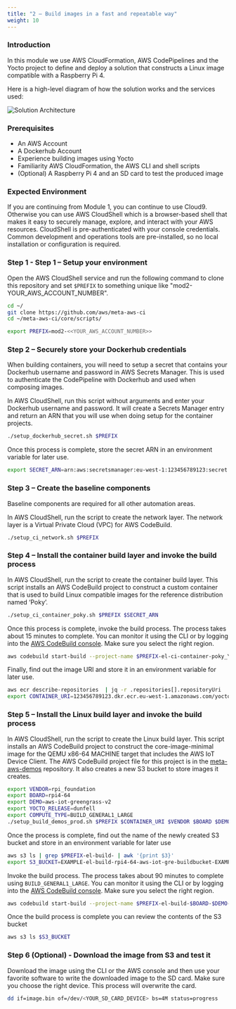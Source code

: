 ```yaml
---
title: "2 – Build images in a fast and repeatable way"
weight: 10
---
```


### Introduction

In this module we use AWS CloudFormation, AWS CodePipelines and the Yocto project to define and deploy a solution that constructs a Linux image compatible with a Raspberry Pi 4.

Here is a high-level diagram of how the solution works and the services used:

![Solution Architecture](/images/02_build_images_solution_architecture.png)

### Prerequisites
- An AWS Account
- A Dockerhub Account
- Experience building images using Yocto
- Familiarity AWS CloudFormation, the AWS CLI and shell scripts
- (Optional) A Raspberry Pi 4 and an SD card to test the produced image

### Expected Environment 
If you are continuing from Module 1, you can continue to use Cloud9. Otherwise you can use AWS CloudShell which is a browser-based shell that makes it easy to securely manage, explore, and interact with your AWS resources. CloudShell is pre-authenticated with your console credentials. Common development and operations tools are pre-installed, so no local installation or configuration is required.


### Step 1 - Step 1 – Setup your environment

Open the AWS CloudShell service and run the following command to clone this repository and set `$PREFIX` to something unique like "mod2-YOUR_AWS_ACCOUNT_NUMBER".

```bash
cd ~/
git clone https://github.com/aws/meta-aws-ci
cd ~/meta-aws-ci/core/scripts/

export PREFIX=mod2-<<YOUR_AWS_ACCOUNT_NUMBER>>
```

### Step 2 – Securely store your Dockerhub credentials

When building containers, you will need to setup a secret that contains your Dockerhub username and password in AWS Secrets Manager. This is used to authenticate the CodePipeline with Dockerhub and used when composing images.

In AWS CloudShell, run this script without arguments and enter your Dockerhub username and password.  It will create a Secrets Manager entry and return an ARN that you will use when doing setup for the container projects.

```bash
./setup_dockerhub_secret.sh $PREFIX
```
Once this process is complete, store the secret ARN in an environment variable for later use.

```bash
export SECRET_ARN=arn:aws:secretsmanager:eu-west-1:123456789123:secret:dockerhub_EXAMPLE
```

### Step 3 – Create the baseline components
Baseline components are required for all other automation areas.

In AWS CloudShell, run the script to create the network layer. The network layer is a Virtual Private Cloud (VPC) for AWS CodeBuild.

```bash
./setup_ci_network.sh $PREFIX
```

### Step 4 – Install the container build layer and invoke the build process

In AWS CloudShell, run the script to create the container build layer. This script installs an AWS CodeBuild project to construct a custom container that is used to build Linux compatible images for the reference distribution named ‘Poky’.

```bash
./setup_ci_container_poky.sh $PREFIX $SECRET_ARN
```

Once this process is complete, invoke the build process. The process takes about 15 minutes to complete. You can monitor it using the CLI or by logging into the [AWS CodeBuild console](https://console.aws.amazon.com/codesuite/codebuild/projects). Make sure you select the right region. 


```bash
aws codebuild start-build --project-name $PREFIX-el-ci-container-poky_YPBuildImage
```

Finally, find out the image URI and store it in an environment variable for later use.

```bash
aws ecr describe-repositories  | jq -r .repositories[].repositoryUri
export CONTAINER_URI=123456789123.dkr.ecr.eu-west-1.amazonaws.com/yoctoproject/EXAMPLE/buildmachine-poky
```

### Step 5 – Install the Linux build layer and invoke the build process

In AWS CloudShell, run the script to create the Linux build layer. This script installs an AWS CodeBuild project to construct the core-image-minimal image for the QEMU x86-64 MACHINE target that includes the AWS IoT Device Client.  The AWS CodeBuild project file for this project is in the [meta-aws-demos](https://github.com/aws-samples/meta-aws-demos) repository. It also creates a new S3 bucket to store images it creates.

```bash
export VENDOR=rpi_foundation
export BOARD=rpi4-64 
export DEMO=aws-iot-greengrass-v2 
export YOCTO_RELEASE=dunfell
export COMPUTE_TYPE=BUILD_GENERAL1_LARGE
./setup_build_demos_prod.sh $PREFIX $CONTAINER_URI $VENDOR $BOARD $DEMO $YOCTO_RELEASE $COMPUTE_TYPE
```
Once the process is complete, find out the name of the newly created S3 bucket and store in an environment variable for later use

```bash
aws s3 ls | grep $PREFIX-el-build- | awk '{print $3}'
export S3_BUCKET=EXAMPLE-el-build-rpi4-64-aws-iot-gre-buildbucket-EXAMPLE
```

Invoke the build process. The process takes about 90 minutes to complete using `BUILD_GENERAL1_LARGE`. You can monitor it using the CLI or by logging into the [AWS CodeBuild console](https://console.aws.amazon.com/codesuite/codebuild/projects). Make sure you select the right region. 

```bash
aws codebuild start-build --project-name $PREFIX-el-build-$BOARD-$DEMO-$YOCTO_RELEASE
```
Once the build process is complete you can review the contents of the S3 bucket

```bash
aws s3 ls $S3_BUCKET
```

### Step 6 (Optional) - Download the image from S3 and test it

Download the image using the CLI or the AWS console and then use your favorite software to write the downloaded image to the SD card. Make sure you choose the right device. This process will overwrite the card.

```bash
dd if=image.bin of=/dev/<YOUR_SD_CARD_DEVICE> bs=4M status=progress
```

